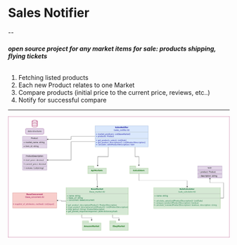 # **Sales Notifier**
--
###### **open source project for any market items for sale: products shipping, flying tickets**
1. Fetching listed products
2. Each new Product relates to one Market
2. Compare products (initial price to the current price, reviews, etc..)
3. Notify for successful compare
---
![alt text](https://github.com/ilyashusterman/SalesNotifier/blob/master/images/SalesNotifier.png "Sales Notifier UML")